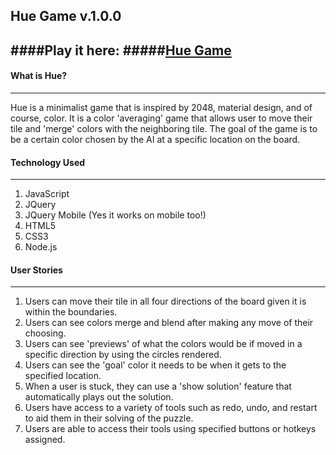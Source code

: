 ## Hue Game v.1.0.0

####Play it here:
#####[Hue Game](https://hue-the-game.herokuapp.com/)
----

#### What is Hue?
----
Hue is a minimalist game that is inspired by 2048, material design, and of course, color. It is a color 'averaging' game that allows user to move their tile and 'merge' colors with the neighboring tile. The goal of the game is to be a certain color chosen by the AI at a specific location on the board.

#### Technology Used
----
1. JavaScript
2. JQuery
3. JQuery Mobile (Yes it works on mobile too!)
4. HTML5
5. CSS3
6. Node.js

#### User Stories
----
1. Users can move their tile in all four directions of the board given it is within the boundaries.
2. Users can see colors merge and blend after making any move of their choosing.
3. Users can see 'previews' of what the colors would be if moved in a specific direction by using the circles rendered.
4. Users can see the 'goal' color it needs to be when it gets to the specified location.
5. When a user is stuck, they can use a 'show solution' feature that  automatically plays out the solution.
6. Users have access to a variety of tools such as redo, undo, and restart to aid them in their solving of the puzzle.
7. Users are able to access their tools using specified buttons or hotkeys assigned.
